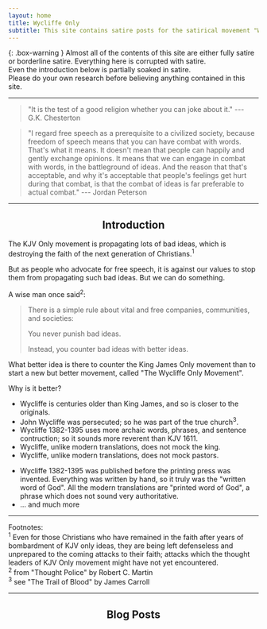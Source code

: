 ```yaml
---
layout: home
title: Wycliffe Only
subtitle: This site contains satire posts for the satirical movement "Wycliffe Only Movement"
---
```


{: .box-warning }
Almost all of the contents of this site are either fully satire or borderline satire. Everything here is corrupted with satire. 
<br />
Even the introduction below is partially soaked in satire.
<br />
Please do your own research before believing anything contained in this site.

---

> "It is the test of a good religion whether you can joke about it." 
> --- G.K. Chesterton

> "I regard free speech as a prerequisite to a civilized society, because freedom of speech means that you can have combat with words. That's what it means. It doesn't mean that people can happily and gently exchange opinions. It means that we can engage in combat with words, in the battleground of ideas. And the reason that that's acceptable, and why it's acceptable that people's feelings get hurt during that combat, is that the combat of ideas is far preferable to actual combat."
> --- Jordan Peterson

---

<div>
    <h2 style="text-align: center;">Introduction</h2>
</div>


The KJV Only movement is propagating lots of bad ideas, which is destroying the faith of the next generation of Christians.<sup>1</sup> 

But as people who advocate for free speech, it is against our values to stop them from propagating such bad ideas. But we can do something.

A wise man once said<sup>2</sup>:

> There is a simple rule about vital and free companies, communities, and societies:
>
> You never punish bad ideas.
>
> Instead, you counter bad ideas with better ideas.

What better idea is there to counter the King James Only movement than to start a new but better movement, called "The Wycliffe Only Movement".

Why is it better?

 - Wycliffe is centuries older than King James, and so is closer to the originals.
 - John Wycliffe was persecuted; so he was part of the true church<sup>3</sup>.
 - Wycliffe 1382-1395 uses more archaic words, phrases, and sentence contruction; so it sounds more reverent than KJV 1611.
 - Wycliffe, unlike modern translations, does not mock the king.
 - Wycliffe, unlike modern translations, does not mock pastors.
 <!-- - Wycliffe 1382-1395, unlike all the other modern translations, does not say that John Wycliffe and Jesus are the same person. -->
 - Wycliffe 1382-1395 was published before the printing press was invented. Everything was written by hand, so it truly was the "written word of God". All the modern translations are "printed word of God", a phrase which does not sound very authoritative.
 - ... and much more

---


<div class="small">
Footnotes:
<br />
<sup>1</sup> Even for those Christians who have remained in the faith after years of bombardment of KJV only ideas, they are being left defenseless and unprepared to the coming attacks to their faith; attacks which the thought leaders of KJV Only movement might have not yet encountered.
<br />
<sup>2</sup> from "Thought Police" by Robert C. Martin
<br />
<sup>3</sup> see "The Trail of Blood" by James Carroll
</div>


---

<!-- {: #blog-posts :}
## Blog Posts -->


<div id="blog-posts">
    <h2 style="text-align: center;">Blog Posts</h2>
</div>
